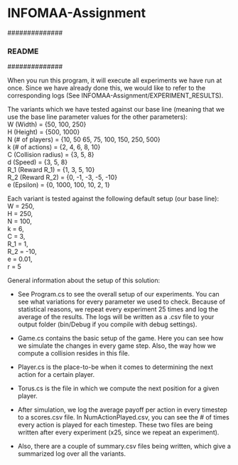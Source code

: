 # INFOMAA-Assignment

##############
### README ###
##############

When you run this program, it will execute all experiments we have run at once.
Since we have already done this, we would like to refer to the corresponding logs (See INFOMAA-Assignment/EXPERIMENT_RESULTS). 

The variants which we have tested against our base line (meaning that we use the base line parameter values for the other parameters):</br>
W (Width) = {50, 100, 250} </br>
H (Height) = {500, 1000}</br>
N (# of players) = {10, 50 65, 75, 100, 150, 250, 500}</br>
k (# of actions) = {2, 4, 6, 8, 10}</br>
C (Collision radius) = {3, 5, 8}</br>
d (Speed) = {3, 5, 8}</br>
R_1 (Reward R_1) = {1, 3, 5, 10}</br>
R_2 (Reward R_2) = {0, -1, -3, -5, -10}</br>
e (Epsilon) = {0, 1000, 100, 10, 2, 1}</br>

Each variant is tested against the following default setup (our base line):</br>
W = 250,</br>
H = 250,</br>
N = 100,</br>
k = 6,</br>
C = 3,</br>
R_1 = 1,</br>
R_2 = -10,</br>
e = 0.01,</br>
r = 5</br>

General information about the setup of this solution:

-  See Program.cs to see the overall setup of our experiments. You can see what variations for every parameter we used to check. 
   Because of statistical reasons, we repeat every experiment 25 times and log the average of the results. The logs will be written as a .csv file to your output folder (bin/Debug if you compile with debug settings).
-  Game.cs contains the basic setup of the game. Here you can see how we simulate the changes in every game step. Also, the way how we compute a collision resides in this file.
-  Player.cs is the place-to-be when it comes to determining the next action for a certain player.
-  Torus.cs is the file in which we compute the next position for a given player.

-  After simulation, we log the average payoff per action in every timestep to a scores.csv file. 
   In NumActionPlayed.csv, you can see the # of times every action is played for each timestep.
   These two files are being written after every experiment (x25, since we repeat an experiment).
   
-  Also, there are a couple of summary.csv files being written, which give a summarized log over all the variants.

